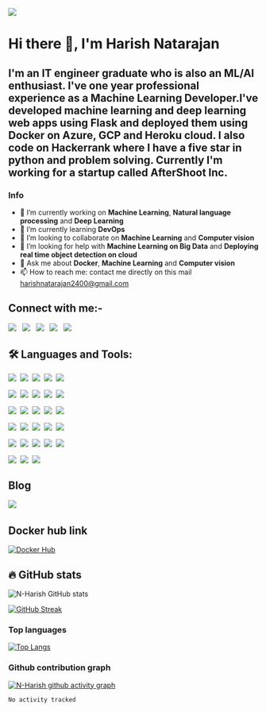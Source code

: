 ![](https://komarev.com/ghpvc/?username=N-Harish)
<br/>

<!-- [![](https://img.shields.io/badge/-Hackerrank-2EC866?style=for-the-badge&logo=HackerRank&logoColor=white)](https://www.hackerrank.com/harishnatarajan2) -->


# Hi there 👋, I'm **Harish Natarajan**

## I'm an IT engineer graduate who is also an ML/AI enthusiast. I've one year professional experience as a Machine Learning Developer.I've developed machine learning and deep learning web apps using Flask and deployed them using Docker on Azure, GCP and Heroku cloud. I also code on Hackerrank where I have a five star in python and problem solving. Currently I'm working for a startup called AfterShoot Inc.

### Info
- 🔭 I’m currently working on **Machine Learning**, **Natural language processing** and **Deep Learning**
- 🌱 I’m currently learning **DevOps**
- 👯 I’m looking to collaborate on **Machine Learning** and **Computer vision**
- 🤔 I’m looking for help with **Machine Learning on Big Data** and **Deploying real time object detection on cloud**
- 💬 Ask me about **Docker**, **Machine Learning** and **Computer vision**
- 📫 How to reach me: contact me directly on this mail [harishnatarajan2400@gmail.com](mailto:harishnatarajan2400@gmail.com)

##
## Connect with me:-

[![](https://img.shields.io/badge/LinkedIn-0077B5?style=for-the-badge&logo=linkedin&logoColor=white)](https://www.linkedin.com/in/harish-natarajan-82a4b418b/)&nbsp;&nbsp;
[![](https://img.shields.io/badge/Twitter-1DA1F2?style=for-the-badge&logo=twitter&logoColor=white)](https://twitter.com/nharish24)&nbsp;&nbsp;
[![](https://img.shields.io/badge/Kaggle-20BEFF?style=for-the-badge&logo=Kaggle&logoColor=white)](https://www.kaggle.com/harish24)&nbsp;&nbsp;
[![](https://img.shields.io/badge/Gmail-D14836?style=for-the-badge&logo=gmail&logoColor=white)](mailto:harishnatarajan2400@gmail.com)&nbsp;&nbsp;
[![](https://img.shields.io/badge/-Hackerrank-2EC866?style=for-the-badge&logo=HackerRank&logoColor=white)](https://www.hackerrank.com/harishnatarajan2)



##
## 🛠️ Languages and Tools:


[![](https://img.shields.io/badge/Visual_Studio_Code-0078D4?style=for-the-badge&logo=visual%20studio%20code&logoColor=white)](https://code.visualstudio.com/docs)&nbsp;
[![](https://img.shields.io/badge/HTML5-E34F26?style=for-the-badge&logo=html5&logoColor=white)](https://www.w3schools.com/html/)&nbsp;
[![](https://img.shields.io/badge/CSS3-1572B6?style=for-the-badge&logo=css3&logoColor=white)](https://www.w3schools.com/css/)&nbsp;
[![](https://img.shields.io/badge/MySQL-00000F?style=for-the-badge&logo=mysql&logoColor=white)](https://dev.mysql.com/doc/)&nbsp;
[![](https://img.shields.io/badge/MongoDB-4EA94B?style=for-the-badge&logo=mongodb&logoColor=white)](https://pymongo.readthedocs.io/en/stable/)&nbsp;<br/>

[![](https://img.shields.io/badge/Git-F05032?style=for-the-badge&logo=git&logoColor=white)](http://git-scm.com/doc)&nbsp;
[![](https://img.shields.io/badge/GitHub-100000?style=for-the-badge&logo=github&logoColor=white)](https://docs.github.com/en)&nbsp;
[![](https://img.shields.io/badge/microsoft%20azure-0089D6?style=for-the-badge&logo=microsoft-azure&logoColor=white)](https://docs.microsoft.com/en-us/azure/?product=featured)&nbsp;
[![](https://img.shields.io/badge/Bootstrap-563D7C?style=for-the-badge&logo=bootstrap&logoColor=white)](https://getbootstrap.com/docs/)&nbsp;
[![](https://img.shields.io/badge/C-00599C?style=for-the-badge&logo=c&logoColor=white)](https://devdocs.io/c/)&nbsp;<br/>

[![](https://img.shields.io/badge/firebase-ffca28?style=for-the-badge&logo=firebase&logoColor=black)](https://firebase.google.com/docs)&nbsp;
[![](https://img.shields.io/badge/Flask-000000?style=for-the-badge&logo=flask&logoColor=white)](https://flask.palletsprojects.com)&nbsp;
[![](https://img.shields.io/badge/OpenCV-27338e?style=for-the-badge&logo=OpenCV&logoColor=white)](https://docs.opencv.org)&nbsp;
[![](https://img.shields.io/badge/Python-3776AB?style=for-the-badge&logo=python&logoColor=black)](https://docs.python.org/3/)&nbsp;
[![](https://img.shields.io/badge/Streamlit-FF4B4B?style=for-the-badge&logo=Streamlit&logoColor=white)](https://docs.streamlit.io/en/stable/)&nbsp;<br/>

[![](https://img.shields.io/badge/scikit_learn-F7931E?style=for-the-badge&logo=scikit-learn&logoColor=white)](https://scikit-learn.org/stable/)&nbsp;
[![](https://img.shields.io/badge/Docker-2CA5E0?style=for-the-badge&logo=docker&logoColor=black)](https://docs.docker.com)&nbsp;
[![](https://img.shields.io/badge/pycharm-143?style=for-the-badge&logo=pycharm&logoColor=black&color=black&labelColor=green)](https://www.jetbrains.com/pycharm/learn/)&nbsp;
[![](https://img.shields.io/badge/Heroku-430098?style=for-the-badge&logo=heroku&logoColor=white)](https://devcenter.heroku.com/categories/reference)&nbsp;
[![](https://img.shields.io/badge/redis-%23DD0031.svg?&style=for-the-badge&logo=redis&logoColor=white)](https://redis.io/documentation)&nbsp;<br/>

[![](https://img.shields.io/badge/fastapi-109989?style=for-the-badge&logo=FASTAPI&logoColor=white)](https://fastapi.tiangolo.com)&nbsp;
[![](https://img.shields.io/badge/Colab-F9AB00?style=for-the-badge&logo=googlecolab&color=525252)](https://colab.research.google.com/notebooks/intro.ipynb?utm_source=scs-index#recent=true)&nbsp;
[![](https://img.shields.io/badge/Jupyter-F37626.svg?&style=for-the-badge&logo=Jupyter&logoColor=white)](https://jupyter.org/documentation)&nbsp;
[![](https://img.shields.io/badge/conda-342B029.svg?&style=for-the-badge&logo=anaconda&logoColor=white)](https://docs.conda.io/en/latest/)&nbsp;
[![](https://img.shields.io/badge/PostgreSQL-316192?style=for-the-badge&logo=postgresql&logoColor=white)](https://www.postgresql.org/docs/)&nbsp;<br/>

[![](https://img.shields.io/badge/Numpy-777BB4?style=for-the-badge&logo=numpy&logoColor=white)](https://numpy.org/doc/)&nbsp;
[![](https://img.shields.io/badge/Pandas-2C2D72?style=for-the-badge&logo=pandas&logoColor=white)](https://pandas.pydata.org/docs/)&nbsp;
[![](https://img.shields.io/badge/Plotly-239120?style=for-the-badge&logo=plotly&logoColor=black)](https://plotly.com/python/)&nbsp;

##
## Blog
[![](https://img.shields.io/badge/Medium-12100E?style=for-the-badge&logo=medium&logoColor=white)](https://medium.com/@harishnatarajan24)&nbsp;

##
## Docker hub link
[![Docker Hub](https://img.shields.io/badge/Docker-2CA5E0?style=for-the-badge&logo=docker&logoColor=white)](https://hub.docker.com/u/harish2414)&nbsp;

##
## 🔥 GitHub stats

![N-Harish GitHub stats](https://github-readme-stats.vercel.app/api?username=N-Harish&theme=dark&show_icons=true)
<br/>

[![GitHub Streak](https://github-readme-streak-stats.herokuapp.com/?user=N-Harish&theme=dark)](https://git.io/streak-stats)
<br/>

### Top languages
[![Top Langs](https://github-readme-stats.vercel.app/api/top-langs/?username=N-Harish&theme=dark&layout=compact)](https://github.com/anuraghazra/github-readme-stats)
<br/>

### Github contribution graph

[![N-Harish github activity graph](https://activity-graph.herokuapp.com/graph?username=N-Harish&theme=github-light)](https://github.com/ashutosh00710/github-readme-activity-graph)

<!--START_SECTION:waka-->

```text
No activity tracked
```

<!--END_SECTION:waka-->
